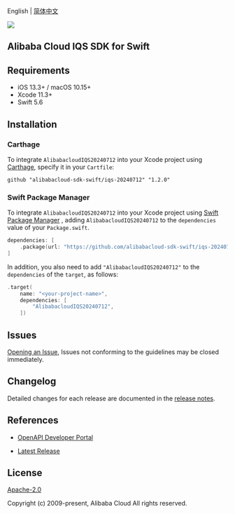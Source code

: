 English | [简体中文](README-CN.md)

![](https://aliyunsdk-pages.alicdn.com/icons/AlibabaCloud.svg)

## Alibaba Cloud IQS SDK for Swift

## Requirements

- iOS 13.3+ / macOS 10.15+
- Xcode 11.3+
- Swift 5.6

## Installation

### Carthage

To integrate `AlibabacloudIQS20240712` into your Xcode project using [Carthage](https://github.com/Carthage/Carthage), specify it in your `Cartfile`:

```ogdl
github "alibabacloud-sdk-swift/iqs-20240712" "1.2.0"
```

### Swift Package Manager

To integrate `AlibabacloudIQS20240712` into your Xcode project using [Swift Package Manager](https://swift.org/package-manager/) , adding `AlibabacloudIQS20240712` to the `dependencies` value of your `Package.swift`.

```swift
dependencies: [
    .package(url: "https://github.com/alibabacloud-sdk-swift/iqs-20240712.git", from: "1.2.0")
]
```

In addition, you also need to add `"AlibabacloudIQS20240712"` to the `dependencies` of the `target`, as follows:

```swift
.target(
    name: "<your-project-name>",
    dependencies: [
        "AlibabacloudIQS20240712",
    ])
```

## Issues

[Opening an Issue](https://github.com/alibabacloud-sdk-swift/iqs-20240712/issues/new), Issues not conforming to the guidelines may be closed immediately.

## Changelog

Detailed changes for each release are documented in the [release notes](./ChangeLog.txt).

## References

* [OpenAPI Developer Portal](https://next.api.alibabacloud.com/home)
- [Latest Release](https://github.com/alibabacloud-sdk-swift/iqs-20240712)

## License

[Apache-2.0](http://www.apache.org/licenses/LICENSE-2.0)

Copyright (c) 2009-present, Alibaba Cloud All rights reserved.
